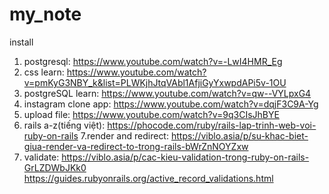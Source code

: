 # my_note
install

1. postgresql:
https://www.youtube.com/watch?v=-LwI4HMR_Eg
2. css learn: 
https://www.youtube.com/watch?v=pmKyG3NBY_k&list=PLWKjhJtqVAbl1AfjiGyYxwpdAPi5v-1OU
3. postgreSQL learn:
https://www.youtube.com/watch?v=qw--VYLpxG4
4. instagram clone app:
https://www.youtube.com/watch?v=dqjF3C9A-Yg
5. upload file:
https://www.youtube.com/watch?v=9q3CIsJhBYE
6. rails a-z(tiếng việt):
https://phocode.com/ruby/rails-lap-trinh-web-voi-ruby-on-rails
7.render and redirect:
https://viblo.asia/p/su-khac-biet-giua-render-va-redirect-to-trong-rails-bWrZnNOYZxw
8. validate:
https://viblo.asia/p/cac-kieu-validation-trong-ruby-on-rails-GrLZDWbJKk0
https://guides.rubyonrails.org/active_record_validations.html
